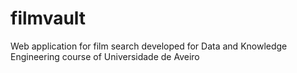 # filmvault
Web application for film search developed for Data and Knowledge Engineering course of Universidade de Aveiro
